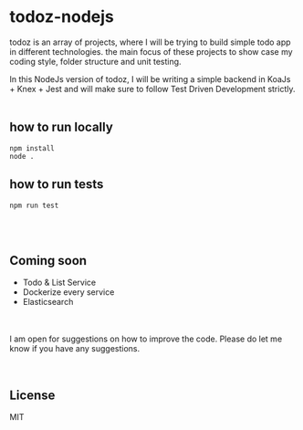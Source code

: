 # todoz-nodejs
todoz is an array of projects, where I will be trying to build simple todo app in different technologies. the main focus of these projects to show case my coding style, folder structure and unit testing. 
<br>

In this NodeJs version of todoz, I will be writing a simple backend in KoaJs + Knex + Jest and will make sure to follow Test Driven Development strictly.
<br><br>

## how to run locally
```
npm install
node .
```

## how to run tests
```
npm run test
```

<br> <br>
## Coming soon
- Todo & List Service 
- Dockerize every service
- Elasticsearch

<br> <br>
I am open for suggestions on how to improve the code. Please do let me know if you have any suggestions.

<br> 

## License
MIT



